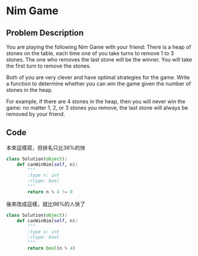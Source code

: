 Nim Game
========

## Problem Description

You are playing the following Nim Game with your friend: There is a heap of stones on the table, each time one of you take turns to remove 1 to 3 stones. The one who removes the last stone will be the winner. You will take the first turn to remove the stones.

Both of you are very clever and have optimal strategies for the game. Write a function to determine whether you can win the game given the number of stones in the heap.

For example, if there are 4 stones in the heap, then you will never win the game: no matter 1, 2, or 3 stones you remove, the last stone will always be removed by your friend.

## Code

本來這樣寫，但排名只比36%的快

```Python
class Solution(object):
    def canWinNim(self, n):
        """
        :type n: int
        :rtype: bool
        """
        return n % 4 != 0
```

後來改成這樣，就比96%的人快了

```Python
class Solution(object):
    def canWinNim(self, n):
        """
        :type n: int
        :rtype: bool
        """
        return bool(n % 4)
```
